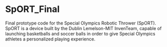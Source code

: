 # SpORT_Final
Final prototype code for the Special Olympics Robotic Thrower (SpORT). SpORT is a device built by the Dublin Lemelson-MIT InvenTeam, capable of launching basketballs and soccer balls in order to give Special Olympics athletes a personalized playing experience.
